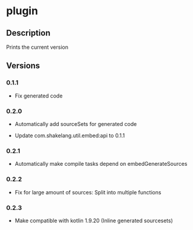 # plugin

## Description

Prints the current version

## Versions

### 0.1.1

* Fix generated code

### 0.2.0

* Automatically add sourceSets for generated code

* Update com.shakelang.util.embed:api to 0.1.1

### 0.2.1

* Automatically make compile tasks depend on embedGenerateSources

### 0.2.2

* Fix for large amount of sources: Split into multiple functions

### 0.2.3

* Make compatible with kotlin 1.9.20 (Inline generated sourcesets)